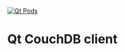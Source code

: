 [![Qt Pods](http://qt-pods.org/assets/logo.png "Qt Pods")](http://qt-pods.org)

Qt CouchDB client
================

